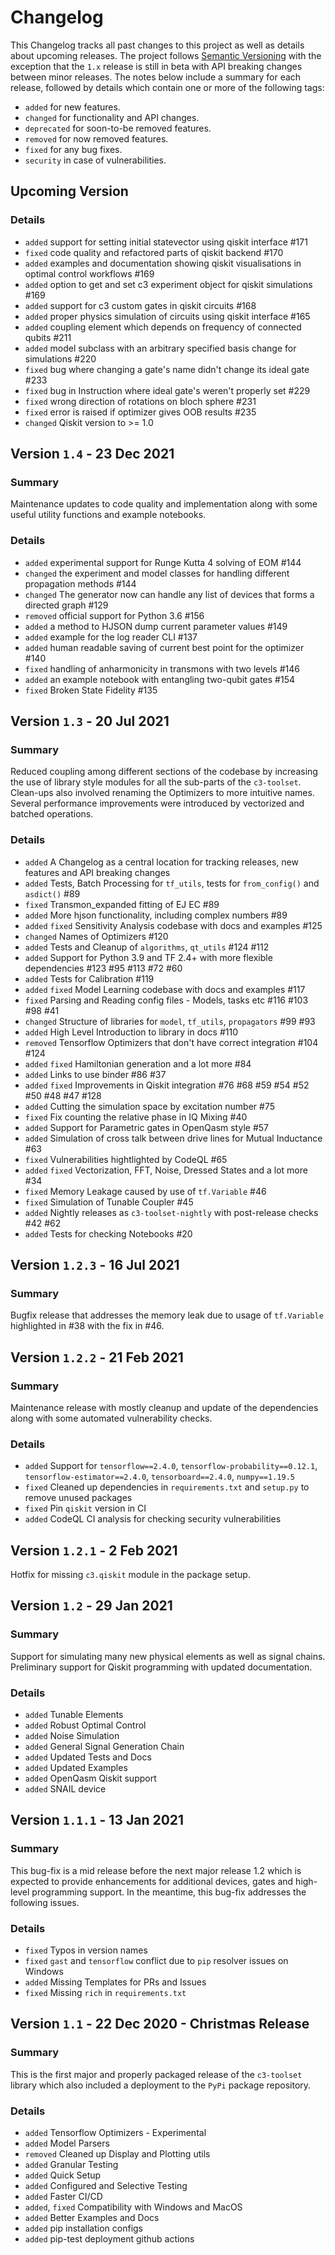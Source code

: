 # Changelog

This Changelog tracks all past changes to this project as well as details about upcoming releases. The project follows [Semantic Versioning](https://semver.org/spec/v2.0.0.html) with the exception that the `1.x` release is still in beta with API breaking changes between minor releases. The notes below include a summary for each release, followed by details which contain one or more of the following tags:

- `added` for new features.
- `changed` for functionality and API changes.
- `deprecated` for soon-to-be removed features.
- `removed` for now removed features.
- `fixed` for any bug fixes.
- `security` in case of vulnerabilities.

## Upcoming Version

### Details

- `added` support for setting initial statevector using qiskit interface #171
- `fixed` code quality and refactored parts of qiskit backend #170
- `added` examples and documentation showing qiskit visualisations in optimal control workflows #169
- `added` option to get and set c3 experiment object for qiskit simulations #169
- `added` support for c3 custom gates in qiskit circuits #168
- `added` proper physics simulation of circuits using qiskit interface #165
- `added` coupling element which depends on frequency of connected qubits #211
- `added` model subclass with an arbitrary specified basis change for simulations #220
- `fixed` bug where changing a gate's name didn't change its ideal gate #233
- `fixed` bug in Instruction where ideal gate's weren't properly set #229
- `fixed` wrong direction of rotations on bloch sphere #231
- `fixed` error is raised if optimizer gives OOB results #235
- `changed` Qiskit version to >= 1.0

## Version `1.4` - 23 Dec 2021

### Summary

Maintenance updates to code quality and implementation along with some useful utility functions and example notebooks.

### Details

- `added` experimental support for Runge Kutta 4 solving of EOM #144
- `changed` the experiment and model classes for handling different propagation methods #144
- `changed` The generator now can handle any list of devices that forms a directed graph #129
- `removed` official support for Python 3.6 #156
- `added` a method to HJSON dump current parameter values #149
- `added` example for the log reader CLI #137
- `added` human readable saving of current best point for the optimizer #140 
- `fixed` handling of anharmonicity in transmons with two levels #146
- `added` an example notebook with entangling two-qubit gates #154
- `fixed` Broken State Fidelity #135

## Version `1.3` - 20 Jul 2021

### Summary

Reduced coupling among different sections of the codebase by increasing the use of library style modules for all the sub-parts of the `c3-toolset`. Clean-ups also
involved renaming the Optimizers to more intuitive names. Several performance improvements were introduced by vectorized and batched operations.

### Details

- `added` A Changelog as a central location for tracking releases, new features and API breaking changes
- `added` Tests, Batch Processing for `tf_utils`, tests for `from_config()` and `asdict()` #89
- `fixed` Transmon_expanded fitting of EJ EC #89
- `added` More hjson functionality, including complex numbers #89
- `added` `fixed` Sensitivity Analysis codebase with docs and examples #125
- `changed` Names of Optimizers #120
- `added` Tests and Cleanup of `algorithms`, `qt_utils` #124 #112
- `added` Support for Python 3.9  and TF 2.4+ with more flexible dependencies #123 #95 #113 #72 #60
- `added` Tests for Calibration #119
- `added` `fixed` Model Learning codebase with docs and examples #117
- `fixed` Parsing and Reading config files - Models, tasks etc #116 #103 #98 #41
- `changed` Structure of libraries for `model`, `tf_utils`, `propagators` #99 #93
- `added` High Level Introduction to library in docs #110
- `removed` Tensorflow Optimizers that don't have correct integration #104 #124
- `added` `fixed` Hamiltonian generation and a lot more #84
- `added` Links to use binder #86 #37
- `added` `fixed` Improvements in Qiskit integration #76 #68 #59 #54 #52 #50 #48 #47 #128
- `added` Cutting the simulation space by excitation number #75
- `fixed` Fix counting the relative phase in IQ Mixing #40 
- `added` Support for Parametric gates in OpenQasm style #57
- `added` Simulation of cross talk between drive lines for Mutual Inductance #63
- `fixed` Vulnerabilities hightlighted by CodeQL #65
- `added` `fixed` Vectorization, FFT, Noise, Dressed States and a lot more #34
- `fixed` Memory Leakage caused by use of `tf.Variable` #46
- `fixed` Simulation of Tunable Coupler #45
- `added` Nightly releases as `c3-toolset-nightly` with post-release checks #42 #62
- `added` Tests for checking Notebooks #20

## Version `1.2.3` - 16 Jul 2021

### Summary

Bugfix release that addresses the memory leak due to usage of `tf.Variable` highlighted in #38 with the fix in #46.

## Version `1.2.2` - 21 Feb 2021

### Summary

Maintenance release with mostly cleanup and update of the dependencies along with some automated vulnerability checks.

### Details

- `added` Support for `tensorflow==2.4.0`, `tensorflow-probability==0.12.1`, `tensorflow-estimator==2.4.0`, `tensorboard==2.4.0`, `numpy==1.19.5`
- `fixed` Cleaned up dependencies in `requirements.txt` and `setup.py` to remove unused packages
- `fixed` Pin `qiskit` version in CI
- `added` CodeQL CI analysis for checking security vulnerabilities

## Version `1.2.1` - 2 Feb 2021

Hotfix for missing `c3.qiskit` module in the package setup.

## Version `1.2` - 29 Jan 2021

### Summary

Support for simulating many new physical elements as well as signal chains. Preliminary support for Qiskit programming with updated documentation.

### Details

- `added` Tunable Elements
- `added` Robust Optimal Control
- `added` Noise Simulation
- `added` General Signal Generation Chain
- `added` Updated Tests and Docs
- `added` Updated Examples
- `added` OpenQasm Qiskit support
- `added` SNAIL device

## Version `1.1.1` - 13 Jan 2021

### Summary

This bug-fix is a mid release before the next major release 1.2 which is expected to provide enhancements for additional devices, gates and high-level programming support. In the meantime, this bug-fix addresses the following issues.

### Details

- `fixed` Typos in version names
- `fixed` `gast` and `tensorflow` conflict due to `pip` resolver issues on Windows
- `added` Missing Templates for PRs and Issues
- `fixed` Missing `rich` in `requirements.txt`

## Version `1.1` - 22 Dec 2020 - Christmas Release

### Summary

This is the first major and properly packaged release of the `c3-toolset` library which also included a deployment to the `PyPi` package repository.

### Details

- `added` Tensorflow Optimizers - Experimental
- `added` Model Parsers
- `removed` Cleaned up Display and Plotting utils
- `added` Granular Testing
- `added` Quick Setup
- `added` Configured and Selective Testing
- `added` Faster CI/CD
- `added`, `fixed` Compatibility with Windows and MacOS
- `added` Better Examples and Docs
- `added` pip installation configs
- `added` pip-test deployment github actions
